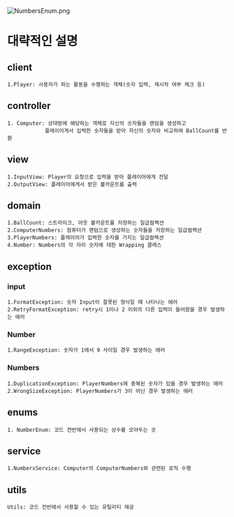 
![NumbersEnum.png](https://i.imgur.com/7zaUCzD.png)


# 대략적인 설명

## client
    1.Player: 사용자가 하는 활동을 수행하는 객체(숫자 입력, 재시작 여부 체크 등)

## controller
    1. Computer: 상대방에 해당하는 객체로 자신의 숫자들을 랜덤을 생성하고 
                플레이어게서 입력한 숫자들을 받아 자신의 숫자와 비교하여 BallCount를 반환

## view
    1.InputView: Player의 요청으로 입력을 받아 플레이어에게 전달
    2.OutputView: 플레이어에게서 받은 볼카운트를 출력

## domain
    1.BallCount: 스트라이크, 아웃 볼카운트를 저장하는 일급컬렉션
    2.ComputerNumbers: 컴퓨터가 랜덤으로 생성하는 숫자들을 저장하는 일급컬렉션
    3.PlayerNumbers: 플레이어가 입력한 숫자를 가지는 일급컬렉션
    4.Number: Numbers의 각 자리 숫자에 대한 Wrapping 클래스

## exception
### input
    1.FormatException: 숫자 Input이 잘못된 형식일 때 나타나는 에러
    2.RetryFormatException: retry시 1이나 2 이외의 다른 입력이 들어왔을 경우 발생하는 에러

### Number
    1.RangeException: 숫자가 1에서 9 사이일 경우 발생하는 에러

### Numbers
    1.DuplicationException: PlayerNumbers에 중복된 숫자가 있을 경우 발생하는 에러
    2.WrongSizeException: PlayerNumbers가 3이 아닌 경우 발생하는 에러

## enums
    1. NumberEnum: 코드 전반에서 사용되는 상수를 모아두는 곳
## service
    1.NumbersService: Computer의 ComputerNumbers와 관련된 로직 수행

## utils
    Utils: 코드 전반에서 사용할 수 있는 유틸리티 제공




